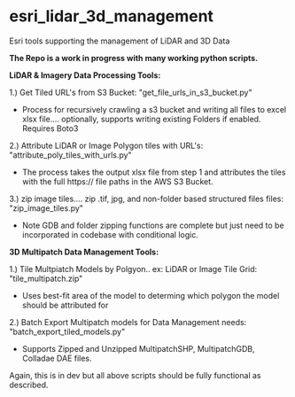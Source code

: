 # esri_lidar_3d_management
Esri tools supporting the management of LiDAR and 3D Data

**The Repo is a work in progress with many working python scripts.**

<b>LiDAR & Imagery Data Processing Tools:</b>

1.) Get Tiled URL's from S3 Bucket: "get_file_urls_in_s3_bucket.py"
- Process for recursively crawling a s3 bucket and writing all files to excel xlsx file.... optionally, supports writing existing Folders if enabled. Requires Boto3

2.) Attribute LiDAR or Image Polygon tiles with URL's: "attribute_poly_tiles_with_urls.py"
- The process takes the output xlsx file from step 1 and attributes the tiles with the full https:// file paths in the AWS S3 Bucket. 

3.) zip image tiles.... zip .tif, jpg, and non-folder based structured files files: "zip_image_tiles.py"
- Note GDB and folder zipping functions are complete but just need to be incorporated in codebase with conditional logic.

<b>3D Multipatch Data Management Tools:</b>

1.) Tile Multpiatch Models by Polgyon.. ex: LiDAR or Image Tile Grid: "tile_multipatch.zip"
- Uses best-fit area of the model to determing which polygon the model should be attributed for

2.) Batch Export Multipatch models for Data Management needs: "batch_export_tiled_models.py"
- Supports Zipped and Unzipped MultipatchSHP, MultipatchGDB, Colladae DAE files.

Again, this is in dev but all above scripts should be fully functional as described.
